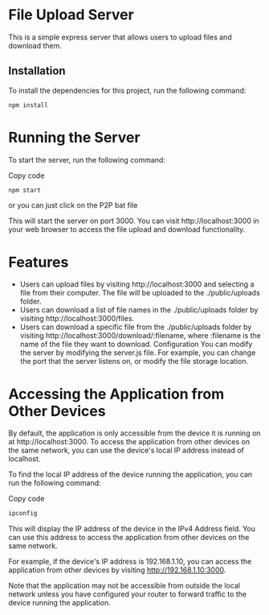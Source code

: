 # File Upload Server

This is a simple express server that allows users to upload files and download them.

## Installation

To install the dependencies for this project, run the following command:

```bash
npm install
```
# Running the Server
To start the server, run the following command:

Copy code
```bash
npm start
```
or you can just click on the P2P bat file

This will start the server on port 3000. You can visit http://localhost:3000 in your web browser to access the file upload and download functionality.

# Features
- Users can upload files by visiting http://localhost:3000 and selecting a file from their computer. The file will be uploaded to the ./public/uploads folder.
- Users can download a list of file names in the ./public/uploads folder by visiting http://localhost:3000/files.
- Users can download a specific file from the ./public/uploads folder by visiting http://localhost:3000/download/:filename, where :filename is the name of the file they   want to download.
Configuration
You can modify the server by modifying the server.js file. For example, you can change the port that the server listens on, or modify the file storage location.

# Accessing the Application from Other Devices

By default, the application is only accessible from the device it is running on at http://localhost:3000. To access the application from other devices on the same network, you can use the device's local IP address instead of localhost.

To find the local IP address of the device running the application, you can run the following command:

Copy code
```bash
ipconfig
```

This will display the IP address of the device in the IPv4 Address field. You can use this address to access the application from other devices on the same network.

For example, if the device's IP address is 192.168.1.10, you can access the application from other devices by visiting http://192.168.1.10:3000.

Note that the application may not be accessible from outside the local network unless you have configured your router to forward traffic to the device running the application.
